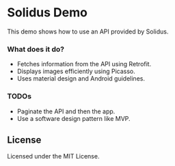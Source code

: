 # Solidus Demo

This demo shows how to use an API provided by Solidus.
### What does it do?

* Fetches information from the API using Retrofit.
* Displays images efficiently using Picasso.
* Uses material design and Android guidelines.

### TODOs

 - Paginate the API and then the app.
 - Use a software design pattern like MVP.

License
----
Licensed under the MIT License.
